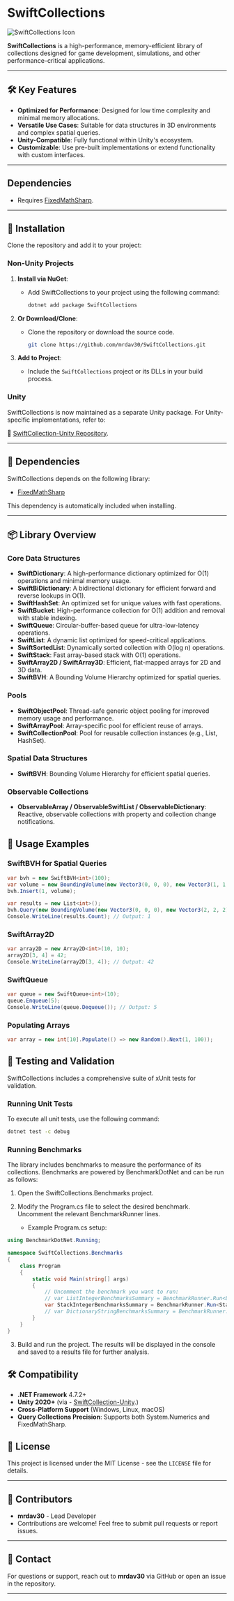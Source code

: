 SwiftCollections
==============

![SwiftCollections Icon](https://raw.githubusercontent.com/mrdav30/SwiftCollections/main/icon.png)

**SwiftCollections** is a high-performance, memory-efficient library of collections designed for game development, simulations, and other performance-critical applications.

---

## 🛠️ Key Features

- **Optimized for Performance**: Designed for low time complexity and minimal memory allocations.
- **Versatile Use Cases**: Suitable for data structures in 3D environments and complex spatial queries.
- **Unity-Compatible**: Fully functional within Unity's ecosystem.
- **Customizable**: Use pre-built implementations or extend functionality with custom interfaces.

---

## Dependencies

- Requires [FixedMathSharp](https://github.com/mrdav30/FixedMathSharp).

---

## 🚀 Installation

Clone the repository and add it to your project:

### Non-Unity Projects

1. **Install via NuGet**:
   - Add SwiftCollections to your project using the following command:
   
     ```bash
     dotnet add package SwiftCollections
     ```

2. **Or Download/Clone**:
   - Clone the repository or download the source code.
   
     ```bash
     git clone https://github.com/mrdav30/SwiftCollections.git
     ```

3. **Add to Project**:
   - Include the `SwiftCollections` project or its DLLs in your build process.

### Unity

SwiftCollections is now maintained as a separate Unity package. For Unity-specific implementations, refer to:

🔗 [SwiftCollection-Unity Repository](https://github.com/mrdav30/SwiftCollections-Unity).

---

## 🧩 Dependencies

SwiftCollections depends on the following library:

- [FixedMathSharp](https://github.com/mrdav30/FixedMathSharp)

This dependency is automatically included when installing.

---

## 📦 Library Overview

### Core Data Structures

- **SwiftDictionary**: A high-performance dictionary optimized for O(1) operations and minimal memory usage.
- **SwiftBiDictionary**: A bidirectional dictionary for efficient forward and reverse lookups in O(1).
- **SwiftHashSet**: An optimized set for unique values with fast operations.
- **SwiftBucket**: High-performance collection for O(1) addition and removal with stable indexing.
- **SwiftQueue**: Circular-buffer-based queue for ultra-low-latency operations.
- **SwiftList**: A dynamic list optimized for speed-critical applications.
- **SwiftSortedList**: Dynamically sorted collection with O(log n) operations.
- **SwiftStack**: Fast array-based stack with O(1) operations.
- **SwiftArray2D / SwiftArray3D**: Efficient, flat-mapped arrays for 2D and 3D data.
- **SwiftBVH**: A Bounding Volume Hierarchy optimized for spatial queries.

### Pools

- **SwiftObjectPool**: Thread-safe generic object pooling for improved memory usage and performance.
- **SwiftArrayPool**: Array-specific pool for efficient reuse of arrays.
- **SwiftCollectionPool**: Pool for reusable collection instances (e.g., List, HashSet).

### Spatial Data Structures

- **SwiftBVH**: Bounding Volume Hierarchy for efficient spatial queries.

### Observable Collections

- **ObservableArray / ObservableSwiftList / ObservableDictionary**: Reactive, observable collections with property and collection change notifications. 


## 📖 Usage Examples

### SwiftBVH for Spatial Queries

```csharp
var bvh = new SwiftBVH<int>(100);
var volume = new BoundingVolume(new Vector3(0, 0, 0), new Vector3(1, 1, 1));
bvh.Insert(1, volume);

var results = new List<int>();
bvh.Query(new BoundingVolume(new Vector3(0, 0, 0), new Vector3(2, 2, 2)), results);
Console.WriteLine(results.Count); // Output: 1
```

### SwiftArray2D

```csharp
var array2D = new Array2D<int>(10, 10);
array2D[3, 4] = 42;
Console.WriteLine(array2D[3, 4]); // Output: 42
```

### SwiftQueue

```csharp
var queue = new SwiftQueue<int>(10);
queue.Enqueue(5);
Console.WriteLine(queue.Dequeue()); // Output: 5
```

### Populating Arrays

```csharp
var array = new int[10].Populate(() => new Random().Next(1, 100));
```

## 🧪 Testing and Validation

SwiftCollections includes a comprehensive suite of xUnit tests for validation.

### Running Unit Tests

To execute all unit tests, use the following command:

```bash
dotnet test -c debug
```

### Running Benchmarks

The library includes benchmarks to measure the performance of its collections. Benchmarks are powered by BenchmarkDotNet and can be run as follows:

1. Open the SwiftCollections.Benchmarks project.

2. Modify the Program.cs file to select the desired benchmark. Uncomment the relevant BenchmarkRunner lines.
	- Example Program.cs setup:

```csharp
using BenchmarkDotNet.Running;

namespace SwiftCollections.Benchmarks
{
    class Program
    {
        static void Main(string[] args)
        {
            // Uncomment the benchmark you want to run:
            // var ListIntegerBenchmarksSummary = BenchmarkRunner.Run<ListIntegerBenchmarks>();
            var StackIntegerBenchmarksSummary = BenchmarkRunner.Run<StackIntegerBenchmarks>();
            // var DictionaryStringBenchmarksSummary = BenchmarkRunner.Run<DictionaryStringBenchmarks>();
        }
    }
}
```

3. Build and run the project. The results will be displayed in the console and saved to a results file for further analysis.

## 🛠️ Compatibility

- **.NET Framework** 4.7.2+
- **Unity 2020+** (via - [SwiftCollection-Unity](https://github.com/mrdav30/SwiftCollections-Unity).)
- **Cross-Platform Support** (Windows, Linux, macOS)
- **Query Collections Precision**: Supports both System.Numerics and FixedMathSharp.

## 📄 License

This project is licensed under the MIT License - see the `LICENSE` file
for details.

---

## 👥 Contributors

- **mrdav30** - Lead Developer
- Contributions are welcome! Feel free to submit pull requests or report issues.

---

## 📧 Contact

For questions or support, reach out to **mrdav30** via GitHub or open an issue in the repository.

---